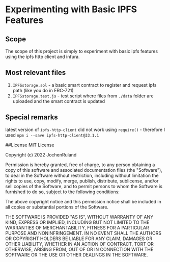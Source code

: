 # Experimenting with Basic IPFS Features

## Scope
The scope of this project is simply to experiment with basic ipfs features using the ipfs http client and infura.

## Most relevant files
1. `IPFSstorage.sol` -  a basic smart contract to register and request ipfs path (like you do in ERC-721)
2. `IPFSstorage.test.js` - test script where files from `./data` folder are uploaded and the smart contract is updated    

## Special remarks
latest version of `ipfs-http-client` did not work using `require()` - therefore I used `npm i --save ipfs-http-client@33.1.1`

##License
MIT License

Copyright (c) 2022 JochenRuland

Permission is hereby granted, free of charge, to any person obtaining a copy
of this software and associated documentation files (the "Software"), to deal
in the Software without restriction, including without limitation the rights
to use, copy, modify, merge, publish, distribute, sublicense, and/or sell
copies of the Software, and to permit persons to whom the Software is
furnished to do so, subject to the following conditions:

The above copyright notice and this permission notice shall be included in all
copies or substantial portions of the Software.

THE SOFTWARE IS PROVIDED "AS IS", WITHOUT WARRANTY OF ANY KIND, EXPRESS OR
IMPLIED, INCLUDING BUT NOT LIMITED TO THE WARRANTIES OF MERCHANTABILITY,
FITNESS FOR A PARTICULAR PURPOSE AND NONINFRINGEMENT. IN NO EVENT SHALL THE
AUTHORS OR COPYRIGHT HOLDERS BE LIABLE FOR ANY CLAIM, DAMAGES OR OTHER
LIABILITY, WHETHER IN AN ACTION OF CONTRACT, TORT OR OTHERWISE, ARISING FROM,
OUT OF OR IN CONNECTION WITH THE SOFTWARE OR THE USE OR OTHER DEALINGS IN THE
SOFTWARE.
